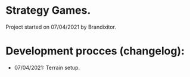 # Strategy Games.
Project started on 07/04/2021 by Brandixitor.

# Development procces (changelog):
- 07/04/2021: Terrain setup.